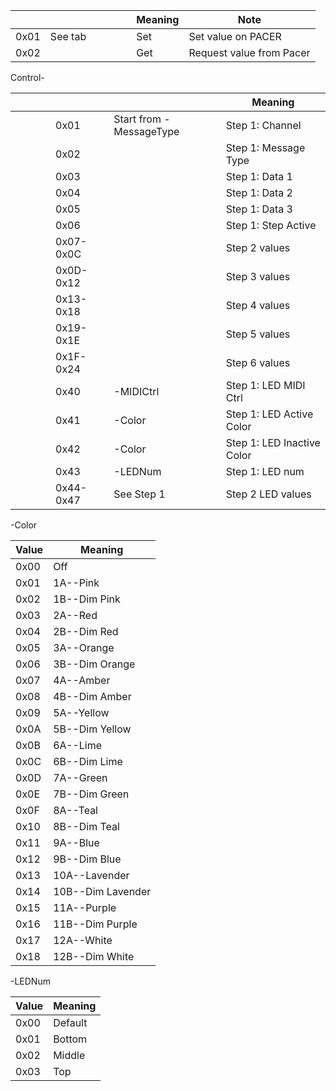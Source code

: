 
| <cmd> | <tgt>         | <idx> | <obj> | <elm> | <data> | Meaning | Note                     |
|-------|---------------|-------|-------|-------|--------|---------|--------------------------|
| 0x01  | See tab <tgt> |       |       |       |        | Set     | Set value on PACER       |
| 0x02  |               |       |       |       |        | Get     | Request value from Pacer |


Control-<elm>

| <cmd> | <tgt> | <idx> | <obj> | <elm>     | <data>                        | Meaning                    |
|-------|-------|-------|-------|-----------|-------------------------------|----------------------------|
|       |       |       |       | 0x01      | Start from <data>-MessageType | Step 1: Channel            |
|       |       |       |       | 0x02      |                               | Step 1: Message Type       |
|       |       |       |       | 0x03      |                               | Step 1: Data 1             |
|       |       |       |       | 0x04      |                               | Step 1: Data 2             |
|       |       |       |       | 0x05      |                               | Step 1: Data 3             |
|       |       |       |       | 0x06      |                               | Step 1: Step Active        |
|       |       |       |       | 0x07-0x0C |                               | Step 2 values              |
|       |       |       |       | 0x0D-0x12 |                               | Step 3 values              |
|       |       |       |       | 0x13-0x18 |                               | Step 4 values              |
|       |       |       |       | 0x19-0x1E |                               | Step 5 values              |
|       |       |       |       | 0x1F-0x24 |                               | Step 6 values              |
|       |       |       |       | 0x40      | <data>-MIDICtrl               | Step 1: LED MIDI Ctrl      |
|       |       |       |       | 0x41      | <data>-Color                  | Step 1: LED Active Color   |
|       |       |       |       | 0x42      | <data>-Color                  | Step 1: LED Inactive Color |
|       |       |       |       | 0x43      | <data>-LEDNum                 | Step 1: LED num            |
|       |       |       |       | 0x44-0x47 | See Step 1                    | Step 2 LED values          |


<data>-Color

| Value | Meaning           |
|-------|-------------------|
| 0x00  | Off               |
| 0x01  | 1A--Pink          |
| 0x02  | 1B--Dim Pink      |
| 0x03  | 2A--Red           |
| 0x04  | 2B--Dim Red       |
| 0x05  | 3A--Orange        |
| 0x06  | 3B--Dim Orange    |
| 0x07  | 4A--Amber         |
| 0x08  | 4B--Dim Amber     |
| 0x09  | 5A--Yellow        |
| 0x0A  | 5B--Dim Yellow    |
| 0x0B  | 6A--Lime          |
| 0x0C  | 6B--Dim Lime      |
| 0x0D  | 7A--Green         |
| 0x0E  | 7B--Dim Green     |
| 0x0F  | 8A--Teal          |
| 0x10  | 8B--Dim Teal      |
| 0x11  | 9A--Blue          |
| 0x12  | 9B--Dim Blue      |
| 0x13  | 10A--Lavender     |
| 0x14  | 10B--Dim Lavender |
| 0x15  | 11A--Purple       |
| 0x16  | 11B--Dim Purple   |
| 0x17  | 12A--White        |
| 0x18  | 12B--Dim White    |


<data>-LEDNum

| Value | Meaning |
|-------|---------|
| 0x00  | Default |
| 0x01  | Bottom  |
| 0x02  | Middle  |
| 0x03  | Top     |
